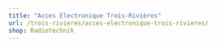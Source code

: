 ```yaml
---
title: "Acces Electronique Trois-Rivières"
url: /trois-rivieres/acces-electronique-trois-rivieres/
shop: Radiotechnik
---
```

